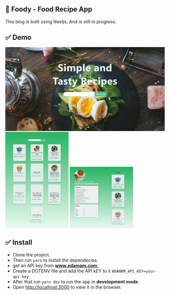 ## 🌱 Foody - Food Recipe App

This blog is built using Nextjs, And is still in progress.

## ✅ Demo
<img src="./screenshots/home.jpg" alt="home"/>
<img src="./screenshots/search.png" alt="search" width="200"/>
<img src="./screenshots/recipe.png" alt="recipe" width="200"/>

## ✅ Install 
- Clone the project.
- Then run `yarn` to install the dependecies.
- get an API key from **www.edamam.com**, 
- Create a DOTENV file and add the API kEY to it `ADAMAM_API_KEY=your-api-key`
- After that run `yarn dev` to run the app in 
**development mode**.
- Open [http://localhost:3000](http://localhost:3000) to view it in the browser.
